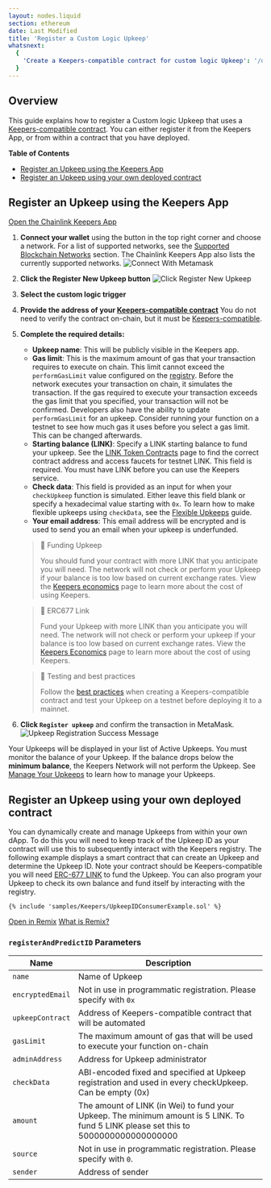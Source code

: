 ```yaml
---
layout: nodes.liquid
section: ethereum
date: Last Modified
title: 'Register a Custom Logic Upkeep'
whatsnext:
  {
    'Create a Keepers-compatible contract for custom logic Upkeep': '/docs/chainlink-keepers/compatible-contracts/',
  }
---
```


## Overview

This guide explains how to register a Custom logic Upkeep that uses a [Keepers-compatible contract](../compatible-contracts). You can either register it from the Keepers App, or from within a contract that you have deployed.

**Table of Contents**
+ [Register an Upkeep using the Keepers App](#register-an-upkeep-in-the-keepers-app)
+ [Register an Upkeep using your own deployed contract](#register-an-upkeep-using-your-own-deployed-contract)

## Register an Upkeep using the Keepers App

<div class="remix-callout">
    <a href="https://keepers.chain.link" >Open the Chainlink Keepers App</a>
</div>

1. **Connect your wallet** using the button in the top right corner and choose a network. For a list of supported networks, see the [Supported Blockchain Networks](../supported-networks) section. The Chainlink Keepers App also lists the currently supported networks.
  ![Connect With Metamask](/images/contract-devs/keeper/keeper-metamask.png)

1. **Click the Register New Upkeep button**
  ![Click Register New Upkeep](/images/contract-devs/keeper/keeper-register.png)

1. **Select the custom logic trigger**

1. **Provide the address of your [Keepers-compatible contract](../compatible-contracts)** You do not need to verify the contract on-chain, but it must be [Keepers-compatible](../compatible-contracts/).

1. **Complete the required details:**

    - **Upkeep name**: This will be publicly visible in the Keepers app.
    - **Gas limit**: This is the maximum amount of gas that your transaction requires to execute on chain. This limit cannot exceed the `performGasLimit` value configured on the [registry](/docs/chainlink-keepers/supported-networks/#configurations). Before the network executes your transaction on chain, it simulates the transaction. If the gas required to execute your transaction exceeds the gas limit that you specified, your transaction will not be confirmed. Developers also have the ability to update `performGasLimit` for an upkeep. Consider running your function on a testnet to see how much gas it uses before you select a gas limit. This can be changed afterwards.
    - **Starting balance (LINK)**: Specify a LINK starting balance to fund your upkeep. See the [LINK Token Contracts](/docs/link-token-contracts/) page to find the correct contract address and access faucets for testnet LINK. This field is required. You must have LINK before you can use the Keepers service.
    - **Check data**: This field is provided as an input for when your `checkUpkeep` function is simulated. Either leave this field blank or specify a hexadecimal value starting with `0x`. To learn how to make flexible upkeeps using `checkData`, see the [Flexible Upkeeps](../flexible-upkeeps) guide.
    - **Your email address**: This email address will be encrypted and is used to send you an email when your upkeep is underfunded.

    > 🚧 Funding Upkeep
    >
    > You should fund your contract with more LINK that you anticipate you will need. The network will not check or perform your Upkeep if your balance is too low based on current exchange rates. View the [Keepers economics](../keeper-economics) page to learn more about the cost of using Keepers.

    > 🚧 ERC677 Link
    >
    > Fund your Upkeep with more LINK than you anticipate you will need. The network will not check or perform your upkeep if your balance is too low based on current exchange rates. View the [Keepers Economics](../keeper-economics) page to learn more about the cost of using Keepers.

    > 🚧 Testing and best practices
    >
    > Follow the [best practices](../compatible-contracts/#best-practices) when creating a Keepers-compatible contract and test your Upkeep on a testnet before deploying it to a mainnet.

1. **Click `Register upkeep`** and confirm the transaction in MetaMask.
    ![Upkeep Registration Success Message](/images/contract-devs/keeper/keeper-registration-submitted.png)

Your Upkeeps will be displayed in your list of Active Upkeeps. You must monitor the balance of your Upkeep. If the balance drops below the **minimum balance**, the Keepers Network will not perform the Upkeep. See [Manage Your Upkeeps](../manage-upkeeps) to learn how to manage your Upkeeps.

## Register an Upkeep using your own deployed contract

You can dynamically create and manage Upkeeps from within your own dApp. To do this you will need to keep track of the Upkeep ID as your contract will use this to subsequently interact with the Keepers registry. The following example displays a smart contract that can create an Upkeep and determine the Upkeep ID. Note your contract should be Keepers-compatible you will need [ERC-677 LINK](../../link-token-contracts/) to fund the Upkeep. You can also program your Upkeep to check its own balance and fund itself by interacting with the registry.


```solidity
{% include 'samples/Keepers/UpkeepIDConsumerExample.sol' %}
```

<div class="remix-callout">
    <a href="https://remix.ethereum.org/#url=https://docs.chain.link/samples/Keepers/UpkeepIDConsumerExample.sol" >Open in Remix</a>
    <a href="/docs/conceptual-overview/#what-is-remix" > What is Remix?</a>
</div>

### `registerAndPredictID` Parameters

| Name                   | Description                                                          |
| ---------------------- | -------------------------------------------------------------------- |
| `name`                 | Name of Upkeep         |
| `encryptedEmail`       | Not in use in programmatic registration. Please specify with `0x`           |
| `upkeepContract`       | Address of Keepers-compatible contract that will be automated           |
| `gasLimit`             | The maximum amount of gas that will be used to execute your function on-chain          |
| `adminAddress`         | Address for Upkeep administrator        |
| `checkData`            | ABI-encoded fixed and specified at Upkeep registration and used in every checkUpkeep. Can be empty (0x)          |
| `amount`               | The amount of LINK (in Wei) to fund your Upkeep. The minimum amount is 5 LINK. To fund 5 LINK please set this to 5000000000000000000       |
| `source`               | Not in use in programmatic registration. Please specify with `0`.           |
| `sender`               | Address of sender |
